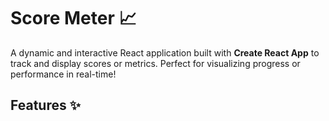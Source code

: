 # Score Meter :chart_with_upwards_trend:

A dynamic and interactive React application built with **Create React App** to track and display scores or metrics. Perfect for visualizing progress or performance in real-time!

## Features :sparkles:
